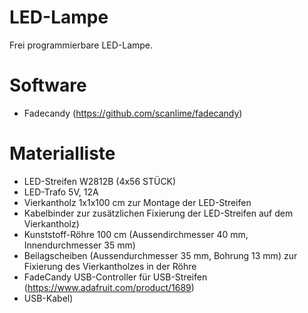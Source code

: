 # LED-Lampe
Frei programmierbare LED-Lampe.

# Software

* Fadecandy (https://github.com/scanlime/fadecandy)

# Materialliste

* LED-Streifen W2812B (4x56 STÜCK)
* LED-Trafo 5V, 12A
* Vierkantholz 1x1x100 cm zur Montage der LED-Streifen
* Kabelbinder zur zusätzlichen Fixierung der LED-Streifen auf dem Vierkantholz)
* Kunststoff-Röhre 100 cm (Aussendirchmesser 40 mm, Innendurchmesser 35 mm)
* Beilagscheiben (Aussendurchmesser 35 mm, Bohrung 13 mm) zur Fixierung des Vierkantholzes in der Röhre
* FadeCandy USB-Controller für USB-Streifen (https://www.adafruit.com/product/1689)
* USB-Kabel)
